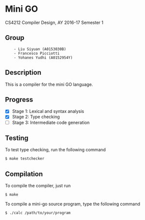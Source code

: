 # Mini GO

CS4212 Compiler Design, AY 2016-17 Semester 1

## Group
        - Liu Siyuan (A0153030B)
        - Francesco Picciotti
        - Yohanes Yudhi (A0152954Y)

## Description

This is a compiler for the mini GO language.

## Progress

- [x] Stage 1: Lexical and syntax analysis
- [x] Stage 2: Type checking
- [ ] Stage 3: Intermediate code generation

## Testing

To test type checking, run the following command

```bash
$ make testchecker
```

## Compilation

To compile the compiler, just run

```bash
$ make
```

To compile a mini-go source program, type the following command

```bash
$ ./calc /path/to/your/program
```
